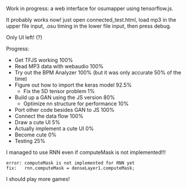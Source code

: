Work in progress: a web interface for osumapper using tensorflow.js.

It probably works now! just open connected_test.html, load mp3 in the upper file input, .osu timing in the lower file input, then press debug.

Only UI left! (?)

Progress:

- Get TFJS working                          100%
- Read MP3 data with webaudio               100%
- Try out the BPM Analyzer                  100% (but it was only accurate 50% of the time)
- Figure out how to import the keras model  92.5%
  - Fix the 5D tensor problem               1%
- Build up a GAN using the JS version       80%
  - Optimize nn structure for performance   10%
- Port other code besides GAN to JS         100%
- Connect the data flow                     100%
- Draw a cute UI                            5%
- Actually implement a cute UI              0%
- Become cute                               0%
- Testing                                   25%

I managed to use RNN even if computeMask is not implemented!!!

````
error: computeMask is not implemented for RNN yet
fix:   rnn.computeMask = denseLayer1.computeMask;
````

I should play more games!

